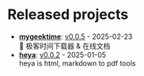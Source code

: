 # Released projects



<!-- recent_releases starts -->
* **[mygeektime](https://github.com/zkep/mygeektime)**: [v0.0.5](https://github.com/zkep/mygeektime/releases/tag/v0.0.5) - 2025-02-23
<br>👏 极客时间下载器 & 在线文档
* **[heya](https://github.com/zkep/heya)**: [v0.0.2](https://github.com/zkep/heya/releases/tag/v0.0.2) - 2025-01-05
<br>heya is html, markdown to pdf tools
<!-- recent_releases ends -->